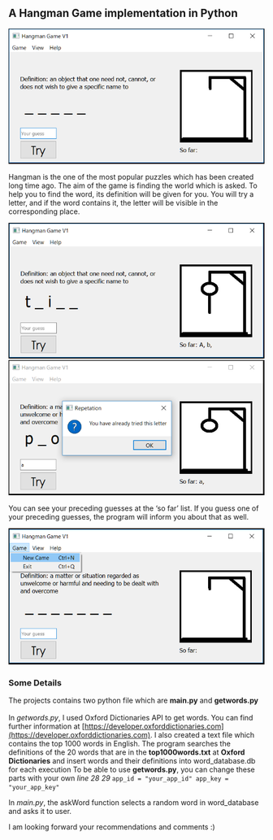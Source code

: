 ## A Hangman Game implementation in Python

![start](https://github.com/Bhasfe/Hangman/blob/master/images/start.png)

Hangman is the one of the most popular puzzles which has been created long time ago. The aim of the game is finding the world which is asked. To help you to find the word, its definition will be given for you. You will try a letter, and if the word contains it, the letter will be visible in the corresponding place.
 
![guesses](https://github.com/Bhasfe/Hangman/blob/master/images/guesses.png)
![repetation](https://github.com/Bhasfe/Hangman/blob/master/images/repetation.png)

You can see your preceding guesses at the ‘so far’ list. If you guess one of your preceding guesses, the program will inform you about that as well.

![newgame](https://github.com/Bhasfe/Hangman/blob/master/images/new.png)
 
### Some Details
The projects contains two python file which are **main.py** and **getwords.py**<br>
<br>
In *getwords.py*, I used Oxford Dictionaries API to get words. You can find further information at [https://developer.oxforddictionaries.com](https://developer.oxforddictionaries.com).
I also created a text file which contains the top 1000 words in English.
The program searches the definitions of the 20 words that are in the **top1000words.txt** at **Oxford Dictionaries** and insert words and their definitions into word_database.db for each execution
To be able to use **getwords.py**, you can change these parts with your own
*line 28 29*
`app_id = "your_app_id"
app_key = "your_app_key"`

In *main.py*, the askWord function selects a random word in word_database and asks it to user.

I am looking forward your recommendations and comments :)
